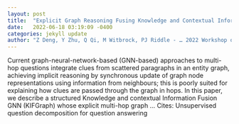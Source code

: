 ```yaml
---
layout: post
title:  "Explicit Graph Reasoning Fusing Knowledge and Contextual Information for Multi-hop Question Answering"
date:   2022-06-18 03:19:09 -0400
categories: jekyll update
author: "Z Deng, Y Zhu, Q Qi, M Witbrock, PJ Riddle - … 2022 Workshop on Deep Learning on …, 2022"
---
```

Current graph-neural-network-based (GNN-based) approaches to multi-hop questions integrate clues from scattered paragraphs in an entity graph, achieving implicit reasoning by synchronous update of graph node representations using information from neighbours; this is poorly suited for explaining how clues are passed through the graph in hops. In this paper, we describe a structured Knowledge and contextual Information Fusion GNN (KIFGraph) whose explicit multi-hop graph …
Cites: ‪Unsupervised question decomposition for question answering‬  
